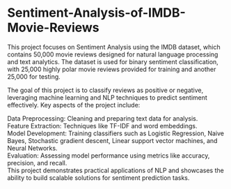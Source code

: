 # Sentiment-Analysis-of-IMDB-Movie-Reviews

This project focuses on Sentiment Analysis using the IMDB dataset, which contains 50,000 movie reviews designed for natural language processing and text analytics. The dataset is used for binary sentiment classification, with 25,000 highly polar movie reviews provided for training and another 25,000 for testing.

The goal of this project is to classify reviews as positive or negative, leveraging machine learning and NLP techniques to predict sentiment effectively. Key aspects of the project include:

Data Preprocessing: Cleaning and preparing text data for analysis.<br>
Feature Extraction: Techniques like TF-IDF and word embeddings.<br>
Model Development: Training classifiers such as Logistic Regression, Naive Bayes, Stochastic gradient descent, Linear support vector machines, and Neural Networks.<br>
Evaluation: Assessing model performance using metrics like accuracy, precision, and recall.<br>
This project demonstrates practical applications of NLP and showcases the ability to build scalable solutions for sentiment prediction tasks.<br>
